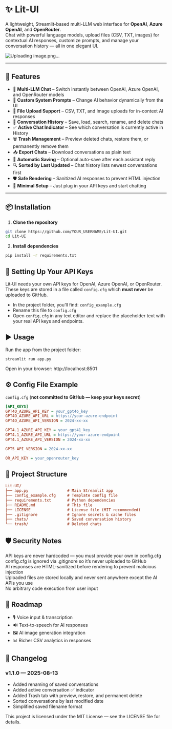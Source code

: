 # ✨ Lit-UI

A lightweight, Streamlit-based multi-LLM web interface for **OpenAI**, **Azure OpenAI**, and **OpenRouter**.  
Chat with powerful language models, upload files (CSV, TXT, images) for contextual AI responses, customize prompts, and manage your conversation history — all in one elegant UI.

![Uploading image.png…]()

---

## 🚀 Features
- 💬 **Multi-LLM Chat** – Switch instantly between OpenAI, Azure OpenAI, and OpenRouter models
- 📝 **Custom System Prompts** – Change AI behavior dynamically from the UI
- 📁 **File Upload Support** – CSV, TXT, and Image uploads for in-context AI responses
- 💾 **Conversation History** – Save, load, search, rename, and delete chats
- ✅ **Active Chat Indicator** – See which conversation is currently active in History
- 🗑️ **Trash Management** – Preview deleted chats, restore them, or permanently remove them
- 📥 **Export Chats** – Download conversations as plain text
- 🔄 **Automatic Saving** – Optional auto-save after each assistant reply
- 🔍 **Sorted by Last Updated** – Chat history lists newest conversations first
- 🛡️ **Safe Rendering** – Sanitized AI responses to prevent HTML injection
- 🎯 **Minimal Setup** – Just plug in your API keys and start chatting

---

## 📦 Installation

1. **Clone the repository**
```bash
git clone https://github.com/YOUR_USERNAME/Lit-UI.git
cd Lit-UI
```

2. **Install dependencies**
```bash
pip install -r requirements.txt
```

## 🔑 Setting Up Your API Keys

Lit‑UI needs your own API keys for OpenAI, Azure OpenAI, or OpenRouter.  
These keys are stored in a file called `config.cfg` which **must never** be uploaded to GitHub.


- In the project folder, you’ll find: `config_example.cfg`  
- Rename this file to `config.cfg`  
- Open `config.cfg` in any text editor and replace the placeholder text with your real API keys and endpoints.



## ▶️ Usage
Run the app from the project folder:

`streamlit run app.py`

Open in your browser:
http://localhost:8501

## ⚙️ Config File Example
`config.cfg` (**not committed to GitHub — keep your keys secret**)

```ini
[API_KEYS]
GPT4O_AZURE_API_KEY = your_gpt4o_key
GPT4O_AZURE_API_URL = https://your-azure-endpoint
GPT4O_AZURE_API_VERSION = 2024-xx-xx

GPT4.1_AZURE_API_KEY = your_gpt41_key
GPT4.1_AZURE_API_URL = https://your-azure-endpoint
GPT4.1_AZURE_API_VERSION = 2024-xx-xx

GPT5_API_VERSION = 2024-xx-xx

OR_API_KEY = your_openrouter_key
```


## 📂 Project Structure
```ini
Lit-UI/
├── app.py                 # Main Streamlit app
├── config_example.cfg     # Template config file
├── requirements.txt       # Python dependencies
├── README.md              # This file
├── LICENSE                # License file (MIT recommended)
├── .gitignore             # Ignore secrets & cache files
├── chats/                 # Saved conversation history
└── trash/                 # Deleted chats
```
## 🛡 Security Notes
API keys are never hardcoded — you must provide your own in config.cfg  
config.cfg is ignored via .gitignore so it’s never uploaded to GitHub  
AI responses are HTML-sanitized before rendering to prevent malicious injection  
Uploaded files are stored locally and never sent anywhere except the AI APIs you use  
No arbitrary code execution from user input  


## 📌 Roadmap
- 🎙️ Voice input & transcription
- 🔊 Text-to-speech for AI responses
- 🖼 AI image generation integration
- 📊 Richer CSV analytics in responses

## 📜 Changelog
### v1.1.0 — 2025-08-13
- Added renaming of saved conversations
- Added active conversation ✅ indicator
- Added Trash tab with preview, restore, and permanent delete
- Sorted conversations by last modified date
- Simplified saved filename format

This project is licensed under the MIT License — see the LICENSE file for details.
